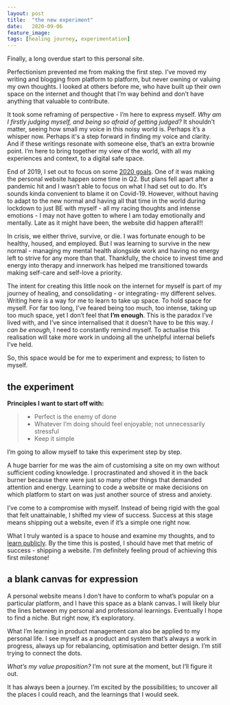 ```yaml
---
layout: post
title:  "the new experiment"
date:   2020-09-06
feature_image: 
tags: [healing journey, experimentation]
---
```


Finally, a long overdue start to this personal site. 

Perfectionism prevented me from making the first step. I’ve moved my writing and blogging from platform to platform, but never owning or valuing my own thoughts. I looked at others before me, who have built up their own space on the internet and thought that I’m way behind and don’t have anything that valuable to contribute. 

<!--more-->

It took some reframing of perspective - I’m here to express myself. *Why am I firstly judging myself, and being so afraid of getting judged?* It shouldn’t matter, seeing how small my voice in this noisy world is. Perhaps it’s a whisper now. Perhaps it's a step forward in finding my voice and clarity. And if these writings resonate with someone else, that’s an extra brownie point. I’m here to bring together my view of the world, with all my experiences and context, to a digital safe space.  

End of 2019, I set out to focus on some [2020 goals](https://medium.com/@agpz/from-flux-to-focus-c5fdaf13d43f). One of it was making the personal website happen some time in Q2.  But plans fell apart after a pandemic hit and I wasn’t able to focus on what I had set out to do. It’s sounds kinda convenient to blame it on Covid-19. However, without having to adapt to the new normal and having all that time in the world during lockdown to just BE with myself - all my racing thoughts and intense emotions - I may not have gotten to where I am today emotionally and mentally. Late as it might have been, the website did happen afterall!!

In crisis, we either thrive, survive, or die. I was fortunate enough to be healthy, housed, and employed. But I was learning to survive in the new normal - managing my mental health alongside work and having no energy left to strive for any more than that. Thankfully, the choice to invest time and energy into therapy and innerwork has helped me transitioned towards making self-care and self-love a priority. 

The intent for creating this little nook on the internet for myself is part of my journey of healing, and consolidating - or integrating- my different selves. Writing here is a way for me to learn to take up space. To hold space for myself. For far too long, I’ve feared being too much, too intense, taking up too much space, yet I don’t feel that **I’m enough**. This is the paradox I’ve lived with, and I’ve since internalised that it doesn’t have to be this way. *I can be enough*, I need to constantly remind myself. To actualise this realisation will take more work in undoing all the unhelpful internal beliefs I’ve held. 

So, this space would be for me to experiment and express; to listen to myself. 

## the experiment
**Principles I want to start off with:** 

> * Perfect is the enemy of done
> * Whatever I’m doing should feel enjoyable; not unnecessarily stressful 
> * Keep it simple 

I’m going to allow myself to take this experiment step by step. 

A huge barrier for me was the aim of customising a site on my own without sufficient coding knowledge. I procrastinated and shoved it in the back burner because there were just so many other things that demanded attention and energy. Learning to code a website or make decisions on which platform to start on was just another source of stress and anxiety. 

I’ve come to a compromise with myself. Instead of being rigid with the goal that felt unattainable, I shifted my view of success. Success at this stage means shipping out a website, even if it’s a simple one right now. 

What I truly wanted is a space to house and examine my thoughts, and to [learn publicly](https://aliabdaal.com/learn-in-public-it-s-great-268305/). By the time this is posted, I should have met that metric of success - shipping a website. I’m definitely feeling proud of achieving this first milestone!  

## a blank canvas for expression
A personal website means I don’t have to conform to what’s popular on a particular platform, and I have this space as a blank canvas. I will likely blur the lines between my personal and professional learnings. Eventually I hope to find a niche. But right now, it’s exploratory. 

What I’m learning in product management can also be applied to my personal life. I see myself as a product and system that’s always a work in progress, always up for rebalancing, optimisation and better design. I’m still trying to connect the dots. 

*What’s my value proposition?* I’m not sure at the moment, but I’ll figure it out. 

It has always been a journey. I’m excited by the possibilities; to uncover all the places I could reach, and the learnings that I would seek. 


